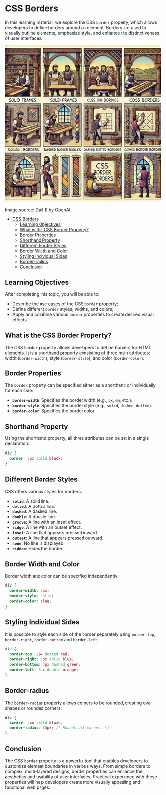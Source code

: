 # CSS Borders

In this learning material, we explore the CSS `border` property, which allows developers to define borders around an element. Borders are used to visually outline elements, emphasize style, and enhance the distinctiveness of user interfaces.

![CSS Border](CSS-Border.webp)

Image source: Dall-E by OpenAI

- [CSS Borders](#css-borders)
  - [Learning Objectives](#learning-objectives)
  - [What is the CSS Border Property?](#what-is-the-css-border-property)
  - [Border Properties](#border-properties)
  - [Shorthand Property](#shorthand-property)
  - [Different Border Styles](#different-border-styles)
  - [Border Width and Color](#border-width-and-color)
  - [Styling Individual Sides](#styling-individual-sides)
  - [Border-radius](#border-radius)
  - [Conclusion](#conclusion)

## Learning Objectives

After completing this topic, you will be able to:

- Describe the use cases of the CSS `border` property;
- Define different `border` styles, widths, and colors;
- Apply and combine various `border` properties to create desired visual effects.

## What is the CSS Border Property?

The CSS `border` property allows developers to define borders for HTML elements. It is a shorthand property consisting of three main attributes: width (`border-width`), style (`border-style`), and color (`border-color`).

## Border Properties

The `border` property can be specified either as a shorthand or individually for each side:

- **`border-width`**: Specifies the border width (e.g., `px`, `em`, etc.).
- **`border-style`**: Specifies the border style (e.g., `solid`, `dashed`, `dotted`).
- **`border-color`**: Specifies the border color.

## Shorthand Property

Using the shorthand property, all three attributes can be set in a single declaration:

```css
div {
  border: 2px solid black;
}
```

## Different Border Styles

CSS offers various styles for borders:

- **`solid`**: A solid line.
- **`dotted`**: A dotted line.
- **`dashed`**: A dashed line.
- **`double`**: A double line.
- **`groove`**: A line with an inset effect.
- **`ridge`**: A line with an outset effect.
- **`inset`**: A line that appears pressed inward.
- **`outset`**: A line that appears pressed outward.
- **`none`**: No line is displayed.
- **`hidden`**: Hides the border.

## Border Width and Color

Border width and color can be specified independently:

```css
div {
  border-width: 5px;
  border-style: solid;
  border-color: blue;
}
```

## Styling Individual Sides

It is possible to style each side of the border separately using `border-top`, `border-right`, `border-bottom` and `border-left`:

```css
div {
  border-top: 2px dotted red;
  border-right: 3px solid blue;
  border-bottom: 4px dashed green;
  border-left: 5px double orange;
}
```

## Border-radius

The `border-radius` property allows corners to be rounded, creating oval shapes or rounded corners:

```css
div {
  border: 2px solid black;
  border-radius: 10px; /* Rounds all corners */
}
```

## Conclusion

The CSS `border` property is a powerful tool that enables developers to customize element boundaries in various ways. From simple borders to complex, multi-layered designs, border properties can enhance the aesthetics and usability of user interfaces. Practical experience with these properties will help developers create more visually appealing and functional web pages.
